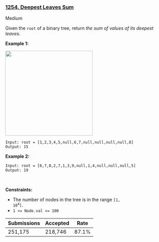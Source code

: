 ### [1254. Deepest Leaves Sum](https://leetcode.com/problems/deepest-leaves-sum/)

Medium

Given the `` root `` of a binary tree, return _the sum of values of its deepest leaves_.
 

__Example 1:__

<img alt="" src="https://assets.leetcode.com/uploads/2019/07/31/1483_ex1.png" style="width: 273px; height: 265px;"/>

```
Input: root = [1,2,3,4,5,null,6,7,null,null,null,null,8]
Output: 15
```

__Example 2:__

```
Input: root = [6,7,8,2,7,1,3,9,null,1,4,null,null,null,5]
Output: 19
```

 

__Constraints:__

*   The number of nodes in the tree is in the range <code>[1, 10<sup>4</sup>]</code>.
*   `` 1 <= Node.val <= 100 ``

| Submissions    | Accepted     | Rate   |
| -------------- | ------------ | ------ |
| 251,175 | 218,746 | 87.1% |